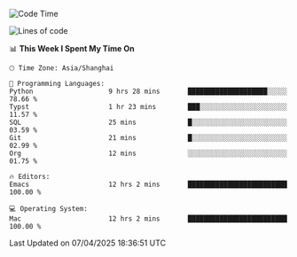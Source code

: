<!--START_SECTION:waka-->
![Code Time](http://img.shields.io/badge/Code%20Time-2%2C615%20hrs%206%20mins-blue)

![Lines of code](https://img.shields.io/badge/From%20Hello%20World%20I%27ve%20Written-335.3%20thousand%20lines%20of%20code-blue)

📊 **This Week I Spent My Time On** 

```text
🕑︎ Time Zone: Asia/Shanghai

💬 Programming Languages: 
Python                   9 hrs 28 mins       ████████████████████░░░░░   78.66 % 
Typst                    1 hr 23 mins        ███░░░░░░░░░░░░░░░░░░░░░░   11.57 % 
SQL                      25 mins             █░░░░░░░░░░░░░░░░░░░░░░░░   03.59 % 
Git                      21 mins             █░░░░░░░░░░░░░░░░░░░░░░░░   02.99 % 
Org                      12 mins             ░░░░░░░░░░░░░░░░░░░░░░░░░   01.75 % 

🔥 Editors: 
Emacs                    12 hrs 2 mins       █████████████████████████   100.00 % 

💻 Operating System: 
Mac                      12 hrs 2 mins       █████████████████████████   100.00 % 
```


 Last Updated on 07/04/2025 18:36:51 UTC
<!--END_SECTION:waka-->
